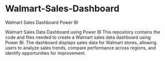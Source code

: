 # Walmart-Sales-Dashboard
Walmart Sales Dashboard Power BI

Walmart Sales Data Dashboard using Power BI
This repository contains the code and files needed to create a Walmart sales data dashboard using Power BI.
The dashboard displays sales data for Walmart stores, allowing users to analyze sales trends, compare performance across regions, and identify opportunities for improvement.
